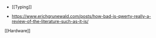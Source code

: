   - [[Typing]]

  - https://www.erichgrunewald.com/posts/how-bad-is-qwerty-really-a-review-of-the-literature-such-as-it-is/

[[Hardware]]